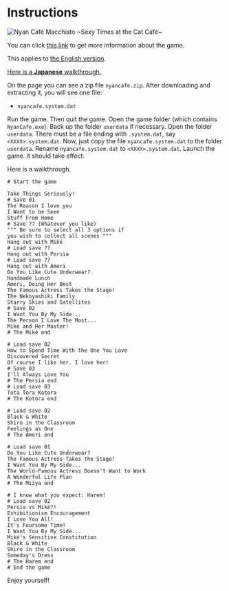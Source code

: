 # Instructions

![Nyan Café Macchiato \~Sexy Times at the Cat Café\~](https://s2.vndb.org/cv/71/22471.jpg)

You can click [this link](https://vndb.org/v12505) to get more information about the game.

This applies to [the English version](https://vndb.org/r63288).

[Here is a **Japanese** walkthrough.](https://seiya-saiga.com/game/sky-fish/nyancafe.html)

On the page you can see a zip file `nyancafe.zip`. After downloading and extracting it, you will see one file:

- `nyancafe.system.dat`

Run the game. Then quit the game. Open the game folder (which contains `NyanCafe.exe`). Back up the folder `userdata` if necessary. Open the folder `userdata`. There must be a file ending with `.system.dat`, say `<XXXX>.system.dat`. Now, just copy the file `nyancafe.system.dat` to the folder `userdata`. Rename `nyancafe.system.dat` to `<XXXX>.system.dat`. Launch the game. It should take effect.

Here is a walkthrough.

```text
# Start the game

Take Things Seriously!
# Save 01
The Reason I love you
I Want to be Seen
Stuff From Home
# Save ?? (Whatever you like)
""" Be sure to select all 3 options if
you wish to collect all scenes """
Hang out with Miké
# Load save ??
Hang out with Persia
# Load save ??
Hang out with Ameri
Do You Like Cute Underwear?
Handmade Lunch
Ameri, Doing Her Best
The Famous Actress Takes the Stage!
The Nekoyashiki Family
Starry Skies and Satellites
# Save 02
I Want You By My Side...
The Person I Love The Most...
Miké and Her Master!
# The Miké end

# Load save 02
How to Spend Time With the One You Love
Discovered Secret
Of course I like her. I love her!
# Save 03
I'll Always Love You
# The Persia end
# Load save 03
Tota Tora Kotora
# The Kotora end

# Load save 02
Black & White
Shiro in the Classroom
Feelings as One
# The Ameri end

# Load save 01
Do You Like Cute Underwear?
The Famous Actress Takes the Stage!
I Want You By My Side...
The World-Famous Actress Doesn't Want to Work
A Wonderful Life Plan
# The Miiya end

# I know what you expect: Harem!
# Load save 02
Persia vs Miké?!
Exhibitionism Encouragement
I Love You All!
It's Foursome Time!
I Want You By My Side...
Miké's Sensitive Constitution
Black & White
Shiro in the Classroom
Someday's Dress
# The Harem end
# End the game
```

Enjoy yourself!
